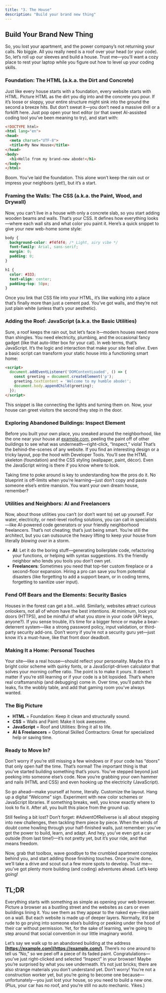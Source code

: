 ```yaml
---
title: "3. The House"
description: "Build your brand new thing"
---
```


## Build Your Brand New Thing

So, you lost your apartment, and the power company’s not returning your calls. No biggie. All you really need is a roof over your head (or your code). So, let’s roll up our sleeves and build a house. Trust me—you’ll want a cozy place to rest your laptop while you figure out how to level up your coding skills.

### Foundation: The HTML (a.k.a. the Dirt and Concrete)

Just like every house starts with a foundation, every website starts with HTML. Picture HTML as the dirt you dig into and the concrete you pour. If it’s loose or sloppy, your entire structure might sink into the ground the second a breeze hits. But don’t sweat it—you don’t need a massive drill or a forklift here. Just pop open your text editor (or that sweet AI-assisted coding tool you’ve been meaning to try), and start with:

```html
<!DOCTYPE html>
<html lang="en">
<head>
  <meta charset="UTF-8">
  <title>My New House</title>
</head>
<body>
  <h1>Hello from my brand-new abode!</h1>
</body>
</html>
```

Boom. You’ve laid the foundation. This alone won’t keep the rain out or impress your neighbors (yet!), but it’s a start.

### Framing the Walls: The CSS (a.k.a. the Paint, Wood, and Drywall)

Now, you can’t live in a house with only a concrete slab, so you start adding wooden beams and walls. That’s your CSS. It defines how everything looks—where each wall sits and what color you paint it. Here’s a quick snippet to give your new web-home some style:

```css
body {
  background-color: #f4f4f4; /* Light, airy vibe */
  font-family: Arial, sans-serif;
  margin: 0;
  padding: 0;
}

h1 {
  color: #333;
  text-align: center;
  padding-top: 50px;
}
```

Once you link that CSS file into your HTML, it’s like walking into a place that’s finally more than just a cement pad. You’ve got walls, and they’re not just plain white (unless that’s your aesthetic).

### Adding the Roof: JavaScript (a.k.a. the Basic Utilities)

Sure, a roof keeps the rain out, but let’s face it—modern houses need more than shingles. You need electricity, plumbing, and the occasional fancy gadget (like that auto-litter box for your cat). In web terms, that’s JavaScript. It’s the logic and interaction that make your site feel *alive*. Even a basic script can transform your static house into a functioning smart home:

```html
<script>
  document.addEventListener('DOMContentLoaded', () => {
    const greeting = document.createElement('p');
    greeting.textContent = 'Welcome to my humble abode!';
    document.body.appendChild(greeting);
  });
</script>
```

This snippet is like connecting the lights and turning them on. Now, your house can greet visitors the second they step in the door.

### Exploring Abandoned Buildings: Inspect Element

Before you built your own place, you sneaked around the neighborhood, like the one near your house at [example.com](https://example.com), peeling the paint off of other buildings to see what was underneath—right-click, “Inspect,” viola! That’s the behind-the-scenes of any website. If you find an interesting design or a tricky layout, pop the hood with Developer Tools. You’ll see the HTML skeleton (foundation) and the CSS styling (wallpaper, paint, décor). Even the JavaScript wiring is there if you know where to look.

Taking time to poke around is key to understanding how the pros do it. No blueprint is off-limits when you’re learning—just don’t copy and paste someone else’s entire mansion. You want your own dream house, remember?

### Utilities and Neighbors: AI and Freelancers

Now, about those utilities you can’t (or don’t want to) set up yourself. For water, electricity, or next-level roofing solutions, you can call in specialists—like AI-powered code generators or your friendly neighborhood freelancers. That’s not cheating; that’s just being smart. You’re still the architect, but you can outsource the heavy lifting to keep your house from literally *blowing over* in a storm.

- **AI**: Let it do the boring stuff—generating boilerplate code, refactoring your functions, or helping with syntax suggestions. It’s the friendly neighbor who lends you tools you don’t own yet.
- **Freelancers**: Sometimes you need that top-tier custom fireplace or a second-floor expansion. Hiring a pro can save you from potential disasters (like forgetting to add a support beam, or in coding terms, forgetting to sanitize user input).

### Fend Off Bears and the Elements: Security Basics

Houses in the forest can get a bit…wild. Similarly, websites attract curious onlookers, not all of whom have the best intentions. At minimum, lock your doors (HTTPS), and be mindful of what you store in your code (API keys, anyone?). If you sense trouble, it’s time for a bigger fence or maybe a bear-deterrent system—like a strong password policy, input validation, or third-party security add-ons. Don’t worry if you’re not a security guru yet—just know it’s a must-have, like that front door deadbolt.

### Making It a Home: Personal Touches

Your site—like a real house—should reflect your personality. Maybe it’s a bright color scheme with quirky fonts, or a JavaScript-driven calculator that solves your morning coffee ratio. The point is to make it *yours*. It doesn’t matter if you’re still learning or if your code is a bit lopsided. That’s where real craftsmanship (and debugging) come in. Over time, you’ll patch the leaks, fix the wobbly table, and add that gaming room you’ve always wanted.

### The Big Picture

- **HTML** = Foundation: Keep it clean and structurally sound.  
- **CSS** = Walls and Paint: Make it look awesome.  
- **JavaScript** = Roof and Utilities: Bring it all to life.  
- **AI & Freelancers** = Optional Skilled Contractors: Great for specialized help or saving time.

### Ready to Move In?

Don’t worry if you’re still missing a few windows or if your code has “doors” that only open half the time. That’s normal! The important thing is that you’ve started building something that’s *yours*. You’ve stepped beyond just peeking into someone else’s code. Now you’re grabbing your own hammer and nails (HTML and CSS) and even hooking up the electricity (JavaScript).

So go ahead—make yourself at home, literally. Customize the layout. Hang up a digital “Welcome” sign. Experiment with new color schemes or JavaScript libraries. If something breaks, well, you know exactly where to look to fix it. After all, you built this place from the ground up.

Still feeling a bit lost? Don’t forget: #AdventOfReliverse is all about stepping into new challenges, then tackling them piece by piece. When the winds of doubt come howling through your half-finished walls, just remember: you’ve got the power to build, learn, and adapt. And hey, you’ve even got a car outside (from last time!)—it’s not pretty yet, but it’s your ride, and that means freedom.

Now, grab that toolbox, wave goodbye to the crumbled apartment complex behind you, and start adding those finishing touches. Once you’re done, we’ll take a drive and scout out a few more spots to develop. Trust me—you’ve got plenty more building (and coding) adventures ahead. Let’s keep going!

## TL;DR

Everything starts with something as simple as opening your web browser. Picture a browser as a bustling street and the websites as cars or even buildings lining it. You see them as they appear to the naked eye—like paint on a wall. But each website is made up of deeper layers. Normally, it’d be rude to go prying into someone else’s building or peeking under the hood of their car without permission. Yet, for the sake of learning, we’re going to step around that social convention in our little imaginary world.

Let’s say we walk up to an abandoned building at the address **[https://example.com](https://example.com/)**. There’s no one around to tell us “No,” so we peel off a piece of its faded paint. Congratulations—you’ve just right-clicked and selected “Inspect” in your browser! Maybe you’re surprised by what you see underneath. It’s not just bricks; there are also strange materials you don’t understand yet. Don’t worry! You’re not a construction worker yet, but you’re going to become one because—unfortunately—you just lost your house, so you need to build a new one. (Plus, your car has no roof, and you’re still no auto mechanic. Yikes.)
